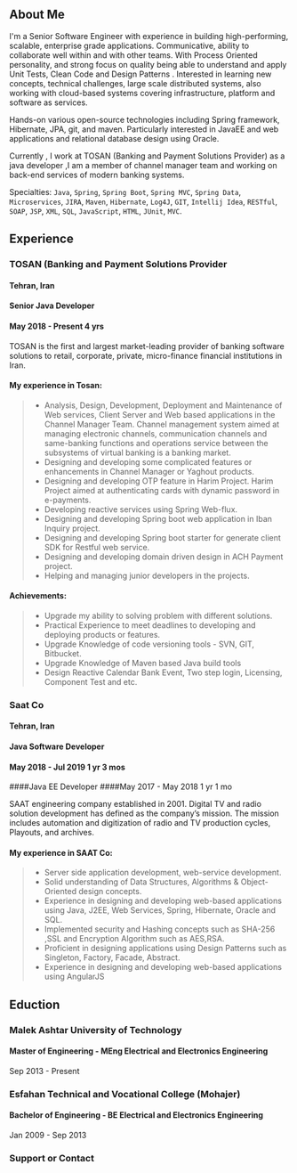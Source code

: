 ## About Me

I'm a Senior Software Engineer with experience in building high-performing, scalable, enterprise grade applications.
Communicative, ability to collaborate well within and with other teams. 
With Process Oriented personality, and strong focus on quality being able to understand and apply Unit Tests, Clean Code and Design Patterns .
Interested in learning new concepts, technical challenges, large scale distributed systems, also working with cloud-based systems covering infrastructure, platform and software as services.

Hands-on various open-source technologies including Spring framework, Hibernate, JPA, git, and maven.
Particularly interested in JavaEE and web applications and relational database design using Oracle.

Currently , I work at TOSAN (Banking and Payment Solutions Provider) as a java developer ,I am a member of channel manager team and working on back-end services of modern banking systems.

Specialties: `Java`, `Spring`, `Spring Boot`, `Spring MVC`, `Spring Data`, `Microservices`, `JIRA`, `Maven`, `Hibernate`, `Log4J`, `GIT`, `Intellij Idea`, `RESTful`, `SOAP`, `JSP`, `XML`, `SQL`, `JavaScript`, `HTML`, `JUnit`, `MVC`.

## Experience

### TOSAN (Banking and Payment Solutions Provider 
#### Tehran, Iran
#### Senior Java Developer
#### May 2018 - Present  4 yrs
TOSAN is the first and largest market-leading provider of banking software solutions to retail, corporate, private, micro-finance financial institutions in Iran.

#### My experience in Tosan:
>* Analysis, Design, Development, Deployment and Maintenance of Web services, Client Server and Web based applications in the Channel Manager Team.
Channel management system aimed at managing electronic channels, communication channels and same-banking functions and operations service between the subsystems of virtual banking is a banking market.
>* Designing and developing some complicated features or enhancements in Channel Manager or Yaghout products.
>* Designing and developing OTP feature in Harim Project. Harim Project aimed at authenticating cards with dynamic password in e-payments.
>* Developing reactive services using Spring Web-flux.
>* Designing and developing Spring boot web application in Iban Inquiry project.
>* Designing and developing Spring boot starter for generate client SDK for Restful web service.
>* Designing and developing domain driven design in ACH Payment project.
>* Helping and managing junior developers in the projects.
#### Achievements:
>* Upgrade my ability to solving problem with different solutions.
>* Practical Experience to meet deadlines to developing and deploying products or features.
>* Upgrade Knowledge of code versioning tools - SVN, GIT, Bitbucket.
>* Upgrade Knowledge of Maven based Java build tools
>* Design Reactive Calendar Bank Event, Two step login, Licensing, Component Test and etc.

### Saat Co
#### Tehran, Iran
#### Java Software Developer
#### May 2018 - Jul 2019  1 yr 3 mos
####Java EE Developer
####May 2017 - May 2018  1 yr 1 mo

SAAT engineering company established in 2001. Digital TV and radio solution development has defined as the company’s mission. The mission includes automation and digitization of radio and TV production cycles, Playouts, and archives.

#### My experience in SAAT Co:
>* Server side application development, web-service development.
>* Solid understanding of Data Structures, Algorithms & Object-Oriented design concepts.
>* Experience in designing and developing web-based applications using Java, J2EE, Web Services, Spring, Hibernate, Oracle and SQL.
>* Implemented security and Hashing concepts such as SHA-256 ,SSL and Encryption Algorithm such as AES,RSA.
>* Proficient in designing applications using Design Patterns such as Singleton, Factory, Facade, Abstract.
>* Experience in designing and developing web-based applications using AngularJS

## Eduction
### Malek Ashtar University of Technology
#### Master of Engineering - MEng  Electrical and Electronics Engineering
Sep 2013 - Present

### Esfahan Technical and Vocational College (Mohajer)
#### Bachelor of Engineering - BE  Electrical and Electronics Engineering
Jan 2009 - Sep 2013

### Support or Contact
